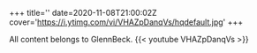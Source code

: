+++
title=''
date=2020-11-08T21:00:02Z
cover='https://i.ytimg.com/vi/VHAZpDanqVs/hqdefault.jpg'
+++

All content belongs to GlennBeck.
{{< youtube VHAZpDanqVs >}}
